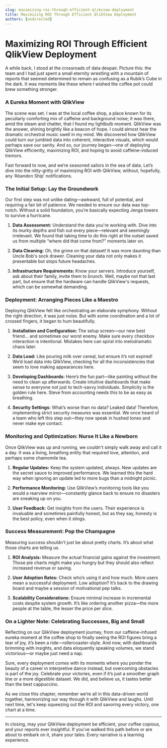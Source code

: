 ```yaml
---
slug: maximizing-roi-through-efficient-qlikview-deployment
title: Maximizing ROI Through Efficient QlikView Deployment
authors: [undirected]
---
```



# Maximizing ROI Through Efficient QlikView Deployment

A while back, I stood at the crossroads of data despair. Picture this: the team and I had just spent a small eternity wrestling with a mountain of reports that seemed determined to remain as confusing as a Rubik’s Cube in the dark. It was moments like these where I wished the coffee pot could brew something stronger.

### A Eureka Moment with QlikView

The scene was set. I was at the local coffee shop, a place known for its peculiarly comforting mix of caffeine and background noise; it was there, amid the steam and chatter, that I found my lightbulb moment. QlikView was the answer, shining brightly like a beacon of hope. I could almost hear the dramatic orchestral music swell in my mind. We discovered how QlikView could turn our jumbled data into coherent, interactive visuals, which would perhaps save our sanity. And so, our journey began—one of deploying QlikView efficiently, maximizing ROI, and hoping to avoid caffeine-induced tremors.

Fast forward to now, and we’re seasoned sailors in the sea of data. Let’s dive into the nitty-gritty of maximizing ROI with QlikView, without, hopefully, any ‘Abandon Ship’ notifications.

### The Initial Setup: Lay the Groundwork

Our first step was not unlike dating—awkward, full of potential, and requiring a fair bit of patience. We needed to ensure our data was top-notch. Without a solid foundation, you’re basically expecting Jenga towers to survive a hurricane. 

1. **Data Assessment:** Understand the data you're working with. Dive into its murky depths and fish out every piece—relevant and seemingly irrelevant. We found that taking time to do this right at the outset saved us from multiple “where did that come from?” moments later on.

2. **Data Cleaning:** Oh, the grime on that dataset! It was more daunting than Uncle Bob's sock drawer. Cleaning your data not only makes it presentable but stops future headaches. 

3. **Infrastructure Requirements:** Know your servers. Introduce yourself, ask about their family, invite them to brunch. Well, maybe not that last part, but ensure that the hardware can handle QlikView's requests, which can be somewhat demanding.

### Deployment: Arranging Pieces Like a Maestro

Deploying QlikView felt like orchestrating an elaborate symphony. Without the right direction, it was just noise. But with some coordination and a lot of crossed fingers, it began to hum beautifully.

1. **Installation and Configuration:** The setup screen—our new best friend... and sometimes our worst enemy. Make sure every checkbox interaction is intentional. Mistakes here can spiral into melodramatic chaos later.

2. **Data Load:** Like pouring milk over cereal, but ensure it’s not expired! We’d load data into QlikView, checking for all the inconsistencies that seem to love making appearances here. 

3. **Developing Dashboards:** Here’s the fun part—like painting without the need to clean up afterwards. Create intuitive dashboards that make sense to everyone not just to tech-savvy individuals. Simplicity is the golden rule here. Steve from accounting needs this to be as easy as breathing.

4. **Security Settings:** What’s worse than no data? Leaked data! Therefore, implementing strict security measures was essential. We once heard of a team who left this step out—they now speak in hushed tones and never make eye contact.

### Monitoring and Optimization: Nurse It Like a Newborn

Once QlikView was up and running, we couldn't simply walk away and call it a day. It was a living, breathing entity that required love, attention, and perhaps some chamomile tea.

1. **Regular Updates:** Keep the system updated, always. New updates are the secret sauce to improved performance. We learned this the hard way when ignoring an update led to more bugs than a midnight picnic.

2. **Performance Monitoring:** Use QlikView’s monitoring tools like you would a rearview mirror—constantly glance back to ensure no disasters are sneaking up on you. 

3. **User Feedback:** Get insights from the users. Their experience is invaluable and sometimes painfully honest, but as they say, honesty is the best policy, even when it stings.

### Success Measurement: Pop the Champagne

Measuring success shouldn't just be about pretty charts. It’s about what those charts are telling us. 

1. **ROI Analysis:** Measure the actual financial gains against the investment. Those pie charts might make you hungry but they should also reflect increased revenue or saving.

2. **User Adoption Rates:** Check who’s using it and how much. More users mean a successful deployment. Low adoption? It’s back to the drawing board and maybe a session of motivational pep talks.

3. **Scalability Considerations:** Ensure minimal increase in incremental costs despite system growth. It’s like ordering another pizza—the more people at the table, the lesser the price per slice.

### On a Lighter Note: Celebrating Successes, Big and Small

Reflecting on our QlikView deployment journey, from our caffeine-infused eureka moment at the coffee shop to finally seeing the ROI figures bring a tear of joy, it’s been a ride—rollercoaster-style. And now, with dashboards brimming with insights, and data eloquently speaking volumes, we stand victorious—or maybe just need a nap.

Sure, every deployment comes with its moments where you ponder the beauty of a career in interpretive dance instead, but overcoming obstacles is part of the joy. Celebrate your victories, even if it’s just a smoother graph line or a more digestible dataset. We did, and believe us, it tastes better than the best cappuccino.

As we close this chapter, remember we’re all in this data-driven world together, harmonizing our way through it with QlikView and laughs. Until next time, let's keep squeezing out the ROI and savoring every victory, one chart at a time.

---
In closing, may your QlikView deployment be efficient, your coffee copious, and your reports ever insightful. If you’ve walked this path before or are about to embark on it, share your tales. Every narrative is a learning experience.